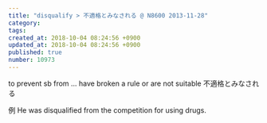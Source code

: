 ```yaml
---
title: "disqualify > 不適格とみなされる @ N8600 2013-11-28"
category: 
tags: 
created_at: 2018-10-04 08:24:56 +0900
updated_at: 2018-10-04 08:24:56 +0900
published: true
number: 10973
---
```


to prevent sb from ... have broken a rule or are not suitable
不適格とみなされる

例
He was disqualified from the competition for using drugs.
